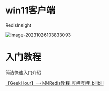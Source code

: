 # win11客户端

RedisInsight

![image-20231026103833093](https://s2.loli.net/2023/10/26/qHvFKpt1ePD5NLB.png)

# 入门教程

简洁快速入门介绍

[【GeekHour】一小时Redis教程_哔哩哔哩_bilibili](https://www.bilibili.com/video/BV1Jj411D7oG/?spm_id_from=333.999.0.0&vd_source=10527fd74695c7dd4ae2589a62aa5f89)